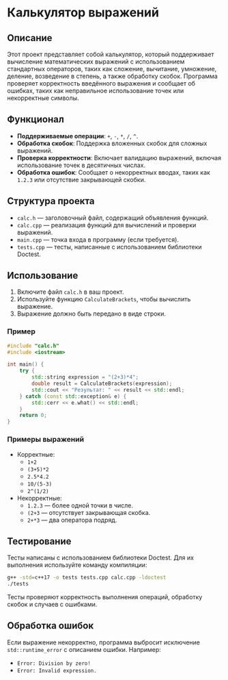 # Калькулятор выражений

## Описание
Этот проект представляет собой калькулятор, который поддерживает вычисление математических выражений с использованием стандартных операторов, таких как сложение, вычитание, умножение, деление, возведение в степень, а также обработку скобок. Программа проверяет корректность введённого выражения и сообщает об ошибках, таких как неправильное использование точек или некорректные символы.

## Функционал
- **Поддерживаемые операции**: `+`, `-`, `*`, `/`, `^`.
- **Обработка скобок**: Поддержка вложенных скобок для сложных выражений.
- **Проверка корректности**: Включает валидацию выражений, включая использование точек в десятичных числах.
- **Обработка ошибок**: Сообщает о некорректных вводах, таких как `1.2.3` или отсутствие закрывающей скобки.

## Структура проекта
- `calc.h` — заголовочный файл, содержащий объявления функций.
- `calc.cpp` — реализация функций для вычислений и проверки выражений.
- `main.cpp` — точка входа в программу (если требуется).
- `tests.cpp` — тесты, написанные с использованием библиотеки Doctest.

## Использование
1. Включите файл `calc.h` в ваш проект.
2. Используйте функцию `CalculateBrackets`, чтобы вычислить выражение.
3. Выражение должно быть передано в виде строки.

### Пример
```cpp
#include "calc.h"
#include <iostream>

int main() {
    try {
        std::string expression = "(2+3)*4";
        double result = CalculateBrackets(expression);
        std::cout << "Результат: " << result << std::endl;
    } catch (const std::exception& e) {
        std::cerr << e.what() << std::endl;
    }
    return 0;
}
```

### Примеры выражений
- Корректные:
  - `1+2`
  - `(3+5)*2`
  - `2.5*4.2`
  - `10/(5-3)`
  - `2^(1/2)`
- Некорректные:
  - `1.2.3` — более одной точки в числе.
  - `(2+3` — отсутствует закрывающая скобка.
  - `2+*3` — два оператора подряд.

## Тестирование
Тесты написаны с использованием библиотеки Doctest. Для их выполнения используйте команду компиляции:
```bash
g++ -std=c++17 -o tests tests.cpp calc.cpp -ldoctest
./tests
```
Тесты проверяют корректность выполнения операций, обработку скобок и случаев с ошибками.

## Обработка ошибок
Если выражение некорректно, программа выбросит исключение `std::runtime_error` с описанием ошибки. Например:
- `Error: Division by zero!`
- `Error: Invalid expression.`



